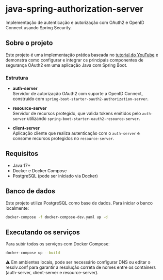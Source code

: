 # java-spring-authorization-server

Implementação de autenticação e autorização com OAuth2 e OpenID Connect usando Spring Security.

## Sobre o projeto

Este projeto é uma implementação prática baseada no [tutorial do YouTube](https://www.youtube.com/watch?v=hgLKOPHfuis&t=1s) e demonstra como configurar e integrar os principais componentes de segurança OAuth2 em uma aplicação Java com Spring Boot.

### Estrutura

- **auth-server**  
  Servidor de autorização OAuth2 com suporte a OpenID Connect, construído com `spring-boot-starter-oauth2-authorization-server`.

- **resource-server**  
  Servidor de recursos protegido, que valida tokens emitidos pelo `auth-server` utilizando `spring-boot-starter-oauth2-resource-server`.

- **client-server**  
  Aplicação cliente que realiza autenticação com o `auth-server` e consome recursos protegidos no `resource-server`.

## Requisitos

- Java 17+
- Docker e Docker Compose
- PostgreSQL (pode ser iniciado via Docker)

## Banco de dados

Este projeto utiliza PostgreSQL como base de dados. Para iniciar o banco localmente:

```bash
docker-compose -f docker-compose-dev.yaml up -d
```

## Executando os serviços

Para subir todos os serviços com Docker Compose:

```bash
docker-compose up --build
```

⚠️ Em ambientes locais, pode ser necessário configurar DNS ou editar o resolv.conf para garantir a resolução correta de nomes entre os containers (auth-server, client-server e resource-server).

